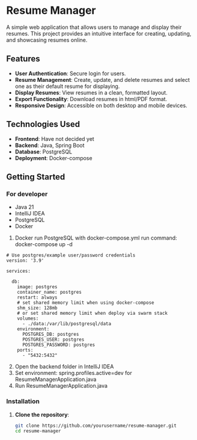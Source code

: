# Resume Manager

A simple web application that allows users to manage and display their resumes. This project provides an intuitive interface for creating, updating, and showcasing resumes online.

## Features

- **User Authentication**: Secure login for users.
- **Resume Management**: Create, update, and delete resumes and select one as their default resume for displaying.
- **Display Resumes**: View resumes in a clean, formatted layout.
- **Export Functionality**: Download resumes in html/PDF format.
- **Responsive Design**: Accessible on both desktop and mobile devices.

## Technologies Used

- **Frontend**: Have not decided yet
- **Backend**: Java, Spring Boot
- **Database**: PostgreSQL
- **Deployment**: Docker-compose

## Getting Started

### For developer

- Java 21
- IntelliJ IDEA
- PostgreSQL
- Docker

1. Docker run PostgreSQL with docker-compose.yml run command: docker-compose up -d
```
# Use postgres/example user/password credentials
version: '3.9'

services:

  db:
    image: postgres
    container_name: postgres
    restart: always
    # set shared memory limit when using docker-compose
    shm_size: 128mb
    # or set shared memory limit when deploy via swarm stack
    volumes:
      - ./data:/var/lib/postgresql/data
    environment:
      POSTGRES_DB: postgres
      POSTGRES_USER: postgres
      POSTGRES_PASSWORD: postgres
    ports:
      - "5432:5432"
``` 
2. Open the backend folder in IntelliJ IDEA
3. Set environment: spring.profiles.active=dev for ResumeManagerApplication.java
4. Run ResumeManagerApplication.java

### Installation

1. **Clone the repository**:

   ```bash
   git clone https://github.com/yourusername/resume-manager.git
   cd resume-manager